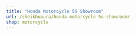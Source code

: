 ```yaml
---
title: "Honda Motorcycle 5S Showroom"
url: /sheikhupura/honda-motorcycle-5s-showroom/
shop: motorcycle
---
```

